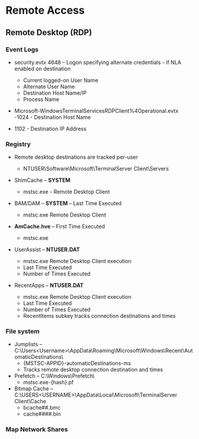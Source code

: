 # Remote Access

## Remote Desktop (RDP)

### Event Logs

- security.evtx
 4648 – Logon specifying alternate credentials - if NLA enabled on destination
  * Current logged-on User Name
  * Alternate User Name
  * Destination Host Name/IP
  * Process Name
  
- Microsoft-WindowsTerminalServicesRDPClient%4Operational.evtx
  -1024 - Destination Host Name
 - 1102 -  Destination IP Address

### Registry

- Remote desktop destinations are tracked per-user
  - NTUSER\Software\Microsoft\TerminalServer Client\Servers

- ShimCache – **SYSTEM**
  - mstsc.exe - Remote Desktop Client
  
- BAM/DAM – **SYSTEM** – Last Time Executed 
  - mstsc.exe Remote Desktop Client

- **AmCache.hve** – First Time Executed
   - mstsc.exe

- UserAssist – **NTUSER.DAT**
   - mstsc.exe Remote Desktop Client execution
   - Last Time Executed
   - Number of Times Executed
   
- RecentApps – **NTUSER.DAT**
   - mstsc.exe Remote Desktop Client execution
   - Last Time Executed
   - Number of Times Executed
   - RecentItems subkey tracks connection destinations and times

### File system

- Jumplists – C:\Users\<Username>\AppData\Roaming\Microsoft\Windows\Recent\AutomaticDestinations\
   - {MSTSC-APPID}-automaticDestinations-ms
   - Tracks remote desktop connection destination and times
- Prefetch – C:\Windows\Prefetch\
   - mstsc.exe-{hash}.pf
- Bitmap Cache – C:\USERS\<USERNAME>\AppData\Local\Microsoft\TerminalServer Client\Cache
   - bcache##.bmc
   - cache####.bin

### Map Network Shares

